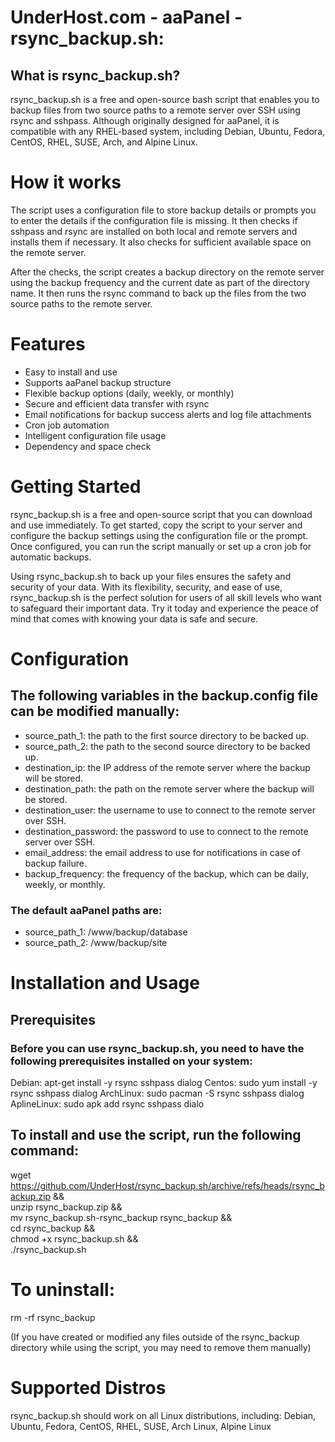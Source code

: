 # UnderHost.com - aaPanel -rsync_backup.sh:

## What is rsync_backup.sh?

rsync_backup.sh is a free and open-source bash script that enables you to backup files from two source paths to a remote server over SSH using rsync and sshpass. Although originally designed for aaPanel, it is compatible with any RHEL-based system, including Debian, Ubuntu, Fedora, CentOS, RHEL, SUSE, Arch, and Alpine Linux.

# How it works

The script uses a configuration file to store backup details or prompts you to enter the details if the configuration file is missing. It then checks if sshpass and rsync are installed on both local and remote servers and installs them if necessary. It also checks for sufficient available space on the remote server.

After the checks, the script creates a backup directory on the remote server using the backup frequency and the current date as part of the directory name. It then runs the rsync command to back up the files from the two source paths to the remote server.

# Features

* Easy to install and use
* Supports aaPanel backup structure
* Flexible backup options (daily, weekly, or monthly)
* Secure and efficient data transfer with rsync
* Email notifications for backup success alerts and log file attachments
* Cron job automation
* Intelligent configuration file usage
* Dependency and space check

# Getting Started

rsync_backup.sh is a free and open-source script that you can download and use immediately. To get started, copy the script to your server and configure the backup settings using the configuration file or the prompt. Once configured, you can run the script manually or set up a cron job for automatic backups.

Using rsync_backup.sh to back up your files ensures the safety and security of your data. With its flexibility, security, and ease of use, rsync_backup.sh is the perfect solution for users of all skill levels who want to safeguard their important data. Try it today and experience the peace of mind that comes with knowing your data is safe and secure.

# Configuration

## The following variables in the backup.config file can be modified manually:

* source_path_1: the path to the first source directory to be backed up.
* source_path_2: the path to the second source directory to be backed up.
* destination_ip: the IP address of the remote server where the backup will be stored.
* destination_path: the path on the remote server where the backup will be stored.
* destination_user: the username to use to connect to the remote server over SSH.
* destination_password: the password to use to connect to the remote server over SSH.
* email_address: the email address to use for notifications in case of backup failure.
* backup_frequency: the frequency of the backup, which can be daily, weekly, or monthly.

### The default aaPanel paths are:

* source_path_1: /www/backup/database
* source_path_2: /www/backup/site

# Installation and Usage

## Prerequisites
### Before you can use rsync_backup.sh, you need to have the following prerequisites installed on your system:

Debian: apt-get install -y rsync sshpass dialog
Centos: sudo yum install -y rsync sshpass dialog
ArchLinux: sudo pacman -S rsync sshpass dialog
AplineLinux: sudo apk add rsync sshpass dialo

## To install and use the script, run the following command:

wget https://github.com/UnderHost/rsync_backup.sh/archive/refs/heads/rsync_backup.zip && \
unzip rsync_backup.zip && \
mv rsync_backup.sh-rsync_backup rsync_backup && \
cd rsync_backup && \
chmod +x rsync_backup.sh && \
./rsync_backup.sh

# To uninstall:

rm -rf rsync_backup

(If you have created or modified any files outside of the rsync_backup directory while using the script, you may need to remove them manually)

# Supported Distros

rsync_backup.sh should work on all Linux distributions, including: Debian, Ubuntu, Fedora, CentOS, RHEL, SUSE, Arch Linux, Alpine Linux

